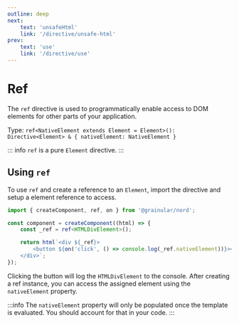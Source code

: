 ```yaml
---
outline: deep
next:
    text: 'unsafeHtml'
    link: '/directive/unsafe-html'
prev:
    text: 'use'
    link: '/directive/use'
---
```


<!-- @format -->

# Ref

The `ref` directive is used to programmatically enable access to DOM elements for other parts of your application.

Type: `ref<NativeElement extends Element = Element>(): Directive<Element> & { nativeElement: NativeElement }`

::: info
`ref` is a pure `Element` directive.
:::

## Using `ref`

To use `ref` and create a reference to an `Element`, import the directive and setup a element reference to access.

```ts
import { createComponent, ref, on } from '@grainular/nord';

const component = createComponent((html) => {
    const _ref = ref<HTMLDivElement>();

    return html`<div ${_ref}>
        <button ${on('click', () => console.log(_ref.nativeElement))}></button>
    </div>`;
});
```

Clicking the button will log the `HTMLDivElement` to the console. After creating a ref instance, you can access the assigned element using the `nativeElement` property.

:::info
The `nativeElement` property will only be populated once the template is evaluated. You should account for that in your code.
:::

<CodeLink name="ref.ts" link="https://github.com/Grainular-Nord/nord/blob/main/src/lib/directives/ref.ts"></CodeLink>
